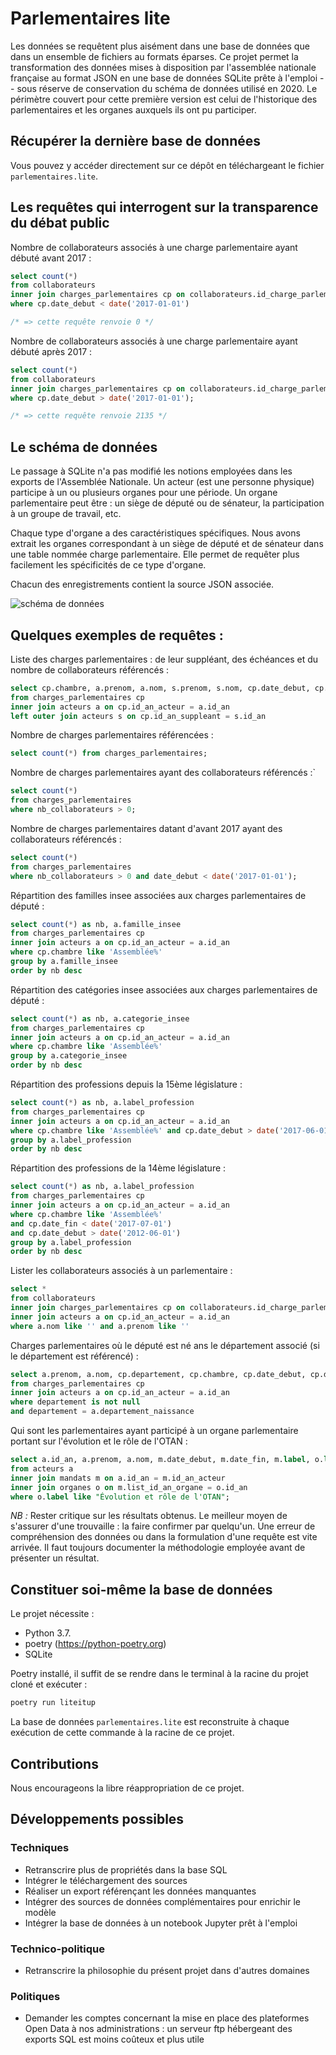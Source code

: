 # Parlementaires lite

Les données se requêtent plus aisément dans une base de données que
 dans un ensemble de fichiers au formats éparses. Ce projet permet la transformation des 
 données mises à disposition par l'assemblée nationale française au format JSON 
 en une base de données SQLite prête à l'emploi -- sous réserve de conservation du schéma de 
 données utilisé en 2020. Le périmètre couvert pour cette première version est celui de 
 l'historique des parlementaires et les organes auxquels ils ont pu participer.

## Récupérer la dernière base de données

Vous pouvez y accéder directement sur ce dépôt en téléchargeant le fichier `parlementaires.lite`.

## Les requêtes qui interrogent sur la transparence du débat public

Nombre de collaborateurs associés à une charge parlementaire ayant débuté avant 2017 :

```sql
select count(*)
from collaborateurs
inner join charges_parlementaires cp on collaborateurs.id_charge_parlementaire = cp.id
where cp.date_debut < date('2017-01-01')

/* => cette requête renvoie 0 */
```

Nombre de collaborateurs associés à une charge parlementaire ayant débuté après 2017 :

```sql
select count(*)
from collaborateurs
inner join charges_parlementaires cp on collaborateurs.id_charge_parlementaire = cp.id
where cp.date_debut > date('2017-01-01');

/* => cette requête renvoie 2135 */
```

## Le schéma de données

Le passage à SQLite n'a pas  modifié les notions 
employées dans les exports de l'Assemblée Nationale. Un acteur (est une personne
physique) participe à un ou plusieurs organes pour une période. Un organe parlementaire
peut être : un siège de député ou de sénateur, la participation à un groupe de travail, etc.
 
 Chaque type d'organe a des caractéristiques spécifiques. Nous avons extrait les organes
 correspondant à un siège de député et de sénateur dans une table nommée charge parlementaire.
 Elle permet de requêter plus facilement les spécificités de ce type d'organe.
 
Chacun des enregistrements contient la source JSON associée.

![schéma de données](data/schema-bdd.png)

## Quelques exemples de requêtes :

Liste des charges parlementaires : de leur suppléant, des échéances et du nombre de collaborateurs référencés :

```sql
select cp.chambre, a.prenom, a.nom, s.prenom, s.nom, cp.date_debut, cp.date_fin, cp.nb_collaborateurs
from charges_parlementaires cp
inner join acteurs a on cp.id_an_acteur = a.id_an
left outer join acteurs s on cp.id_an_suppleant = s.id_an
```

Nombre de charges parlementaires référencées :

```sql
select count(*) from charges_parlementaires;
```

Nombre de charges parlementaires ayant des collaborateurs référencés :`

```sql
select count(*) 
from charges_parlementaires 
where nb_collaborateurs > 0;
```

Nombre de charges parlementaires datant d'avant 2017 ayant des collaborateurs référencés :

```sql
select count(*) 
from charges_parlementaires 
where nb_collaborateurs > 0 and date_debut < date('2017-01-01');
```

Répartition des familles insee associées aux charges parlementaires de député :

```sql
select count(*) as nb, a.famille_insee
from charges_parlementaires cp
inner join acteurs a on cp.id_an_acteur = a.id_an
where cp.chambre like 'Assemblée%' 
group by a.famille_insee
order by nb desc
```

Répartition des catégories insee associées aux charges parlementaires de député :

```sql
select count(*) as nb, a.categorie_insee
from charges_parlementaires cp
inner join acteurs a on cp.id_an_acteur = a.id_an
where cp.chambre like 'Assemblée%' 
group by a.categorie_insee
order by nb desc
```

Répartition des professions depuis la 15ème législature :

```sql
select count(*) as nb, a.label_profession
from charges_parlementaires cp
inner join acteurs a on cp.id_an_acteur = a.id_an
where cp.chambre like 'Assemblée%' and cp.date_debut > date('2017-06-01')
group by a.label_profession
order by nb desc
```

Répartition des professions de la 14ème législature :

```sql
select count(*) as nb, a.label_profession
from charges_parlementaires cp
inner join acteurs a on cp.id_an_acteur = a.id_an
where cp.chambre like 'Assemblée%' 
and cp.date_fin < date('2017-07-01') 
and cp.date_debut > date('2012-06-01')
group by a.label_profession
order by nb desc
```

Lister les collaborateurs associés à un parlementaire :

```sql
select *
from collaborateurs
inner join charges_parlementaires cp on collaborateurs.id_charge_parlementaire = cp.id
inner join acteurs a on cp.id_an_acteur = a.id_an
where a.nom like '' and a.prenom like ''
```


Charges parlementaires où le député est né ans le département associé (si le département est référencé) :

```sql
select a.prenom, a.nom, cp.departement, cp.chambre, cp.date_debut, cp.date_fin
from charges_parlementaires cp
inner join acteurs a on cp.id_an_acteur = a.id_an
where departement is not null
and departement = a.departement_naissance
```

Qui sont les parlementaires ayant participé à un organe parlementaire portant sur l'évolution et le rôle de l'OTAN :

```sql
select a.id_an, a.prenom, a.nom, m.date_debut, m.date_fin, m.label, o.label
from acteurs a
inner join mandats m on a.id_an = m.id_an_acteur
inner join organes o on m.list_id_an_organe = o.id_an
where o.label like "Évolution et rôle de l'OTAN";
```


*NB :* Rester critique sur les résultats obtenus. Le meilleur
moyen de s'assurer d'une trouvaille : la faire confirmer par quelqu'un. Une 
erreur de compréhension des données ou dans la formulation d'une requête est vite arrivée.
Il faut toujours documenter la méthodologie employée avant de présenter un résultat.

## Constituer soi-même la base de données

Le projet nécessite :

- Python 3.7.
- poetry (https://python-poetry.org)
- SQLite

Poetry installé, il suffit de se rendre dans le terminal
à la racine du projet cloné et exécuter :

```bash
poetry run liteitup
```

La base de données `parlementaires.lite` est reconstruite
à chaque exécution de cette commande à la racine de ce projet.

## Contributions

Nous encourageons la libre réappropriation de ce projet.
 
## Développements possibles 
 
### Techniques
 
 * Retranscrire plus de propriétés dans la base SQL
 * Intégrer le téléchargement des sources
 * Réaliser un export référençant les données manquantes 
 * Intégrer des sources de données complémentaires pour enrichir le modèle
 * Intégrer la base de données à un notebook Jupyter prêt à l'emploi
 
### Technico-politique
 
 * Retranscrire la philosophie du présent projet dans d'autres domaines
 
### Politiques
 
 * Demander les comptes concernant la mise en place des plateformes Open Data à nos administrations : 
 un serveur ftp hébergeant des exports SQL est moins coûteux et plus utile
 

